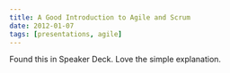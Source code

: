```yaml
---
title: A Good Introduction to Agile and Scrum
date: 2012-01-07
tags: [presentations, agile]
---
```


Found this in Speaker Deck. Love the simple explanation.

<!--more-->

<script src="http://speakerdeck.com/embed/4ea7b7b86428bd0054008cd4.js"></script>
